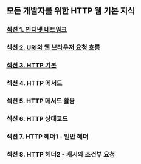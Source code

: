 ## 모든 개발자를 위한 HTTP 웹 기본 지식

### <a href="섹션 1. 인터넷 네트워크.md">섹션 1. 인터넷 네트워크</a>

### <a href="섹션 2. URI와 웹 브라우저 요청 흐름.md">섹션 2. URI와 웹 브라우저 요청 흐름</a>

### <a href="섹션 3. HTTP 기본.md">섹션 3. HTTP 기본</a>

### 섹션 4. HTTP 메서드

### 섹션 5. HTTP 메서드 활용

### 섹션 6. HTTP 상태코드

### 섹션 7. HTTP 헤더1 - 일반 헤더

### 섹션 8. HTTP 헤더2 - 캐시와 조건부 요청
